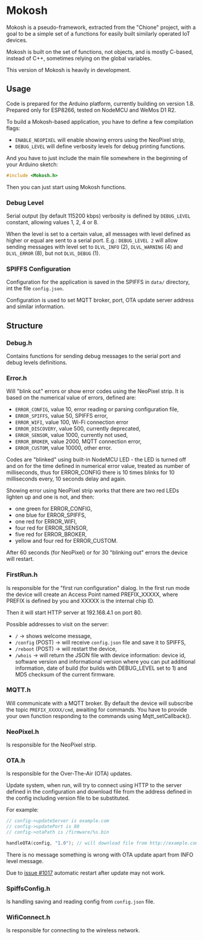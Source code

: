 # Mokosh

Mokosh is a pseudo-framework, extracted from the "Chione" project, with a goal
to be a simple set of a functions for easily built similarly operated IoT
devices.

Mokosh is built on the set of functions, not objects, and is mostly C-based,
instead of C++, sometimes relying on the global variables.

This version of Mokosh is heavily in development.

## Usage

Code is prepared for the Arduino platform, currently building on version 1.8.
Prepared only for ESP8266, tested on NodeMCU and WeMos D1 R2.

To build a Mokosh-based application, you have to define a few compilation flags:
* `ENABLE_NEOPIXEL` will enable showing errors using the NeoPixel strip,
* `DEBUG_LEVEL` will define verbosity levels for debug printing functions.

And you have to just include the main file somewhere in the beginning of your
Arduino sketch:

```cpp
#include <Mokosh.h>
```

Then you can just start using Mokosh functions.

### Debug Level
Serial output (by default 115200 kbps) verbosity is defined by `DEBUG_LEVEL`
constant, allowing values 1, 2, 4 or 8.

When the level is set to a certain value, all messages with level defined as
higher or equal are sent to a serial port. E.g.: `DEBUG_LEVEL 2` will allow
sending messages with level set to `DLVL_INFO` (2), `DLVL_WARNING` (4) and 
`DLVL_ERROR` (8), but not `DLVL_DEBUG` (1).

### SPIFFS Configuration
Configuration for the application is saved in the SPIFFS in `data/` directory,
int the file `config.json`.

Configuration is used to set MQTT broker, port, OTA update server address and
similar information.

## Structure

### Debug.h
Contains functions for sending debug messages to the serial port and debug
levels definitions.

### Error.h
Will "blink out" errors or show error codes using the NeoPixel strip. It is
based on the numerical value of errors, defined are:

* `ERROR_CONFIG`, value 10, error reading or parsing configuration file,
* `ERROR_SPIFFS`, value 50, SPIFFS error,
* `ERROR_WIFI`, value 100, Wi-Fi connection error
* `ERROR_DISCOVERY`, value 500, currently deprecated,
* `ERROR_SENSOR`, value 1000, currently not used,
* `ERROR_BROKER`, value 2000, MQTT connection error,
* `ERROR_CUSTOM`, value 10000, other error.

Codes are "blinked" using built-in NodeMCU LED - the LED is turned off and on
for the time defined in numerical error value, treated as number of milliseconds,
thus for ERROR_CONFIG there is 10 times blinks for 10 milliseconds every, 10
seconds delay and again.

Showing error using NeoPixel strip works that there are two red LEDs lighten up
and one is not, and then:

* one green for ERROR_CONFIG,
* one blue for ERROR_SPIFFS,
* one red for ERROR_WIFI,
* four red for ERROR_SENSOR,
* five red for ERROR_BROKER,
* yellow and four red for ERROR_CUSTOM.

After 60 seconds (for NeoPixel) or for 30 "blinking out" errors the device will
restart.

### FirstRun.h
Is responsible for the "first run configuration" dialog. In the first run mode
the device will create an Access Point named PREFIX_XXXXX, where PREFIX is
defined by you and XXXXX is the internal chip ID.

Then it will start HTTP server at 192.168.4.1 on port 80.

Possible addresses to visit on the server:

* `/` -> shows welcome message,
* `/config` (POST) -> will receive `config.json` file and save it to
SPIFFS,
* `/reboot` (POST) -> will restart the device,
* `/whois` -> will return the JSON file with device information: device id,
software version and informational version where you can put additional
information, date of build (for builds with DEBUG_LEVEL set to 1) and MD5
checksum of the current firmware.

### MQTT.h
Will communicate with a MQTT broker. By default the device will subscribe
the topic `PREFIX_XXXXX/cmd`, awaiting for commands. You have to provide
your own function responding to the commands using Mqtt_setCallback().

### NeoPixel.h
Is responsible for the NeoPixel strip.

### OTA.h
Is responsible for the Over-The-Air (OTA) updates.

Update system, when run, will try to connect using HTTP to the server defined
in the configuration and download file from the address defined in the config
including version file to be substituted.

For example:

```cpp
// config->updateServer is example.com
// config->updatePort is 80
// config->otaPath is /firmware/%s.bin

handleOTA(config, "1.0"); // will download file from http://example.com:80/firmware/1.0.bin
```

There is no message something is wrong with OTA update apart from INFO level
message.

Due to [issue #1017](https://github.com/esp8266/Arduino/issues/1017) automatic
restart after update may not work.

### SpiffsConfig.h
Is handling saving and reading config from `config.json` file.

### WifiConnect.h
Is responsible for connecting to the wireless network.